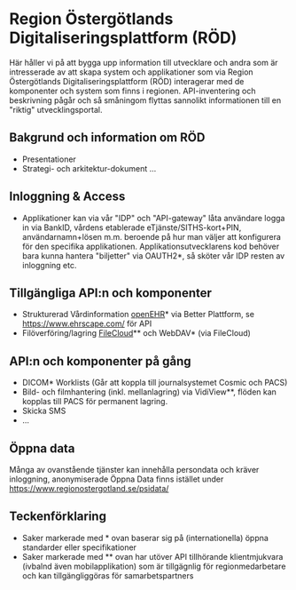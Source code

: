 # Region Östergötlands Digitaliseringsplattform (RÖD)

Här håller vi på att bygga upp information till utvecklare och andra som är intresserade av att skapa system och applikationer som via  Region Östergötlands Digitaliseringsplattform (RÖD) interagerar med de komponenter och system som finns i regionen. API-inventering och beskrivning pågår och så småningom flyttas sannolikt informationen till en "riktig" utvecklingsportal.

## Bakgrund och information om RÖD
* Presentationer
* Strategi- och arkitektur-dokument
...

## Inloggning & Access
* Applikationer kan via vår "IDP" och "API-gateway" låta användare logga in via BankID, vårdens etablerade eTjänste/SITHS-kort+PIN, användarnamn+lösen m.m. beroende på hur man väljer att konfigurera för den specifika applikationen. Applikationsutvecklarens kod behöver bara kunna hantera "biljetter" via OAUTH2*, så sköter vår IDP resten av inloggning etc.

## Tillgängliga API:n och komponenter
* Strukturerad Vårdinformation [openEHR](https://www.openehr.org/)* via Better Plattform, se https://www.ehrscape.com/ för API
* Filöverföring/lagring [FileCloud](https://www.getfilecloud.com/developer/)** och WebDAV* (via FileCloud)
 
## API:n och komponenter på gång
* DICOM* Worklists (Går att koppla till journalsystemet Cosmic och PACS)
* Bild- och filmhantering (inkl. mellanlagring) via VidiView**, flöden kan kopplas till PACS för permanent lagring.
* Skicka SMS
* ...

## Öppna data
Många av ovanstående tjänster kan innehålla persondata och kräver inloggning, anonymiserade Öppna Data finns istället under https://www.regionostergotland.se/psidata/

## Teckenförklaring
* Saker markerade med * ovan baserar sig på (internationella) öppna standarder eller specifikationer
* Saker markerade med ** ovan har utöver API tillhörande klientmjukvara (ivbalnd även mobilapplikation) som är tillgägnlig för regionmedarbetare och kan tillgängliggöras för samarbetspartners
